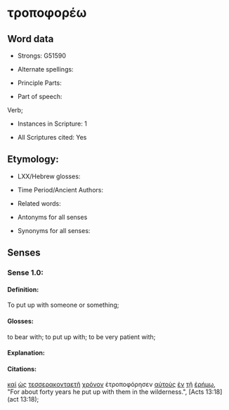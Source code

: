 # τροποφορέω

<!-- Status: S2=NeedsReview -->
<!-- Lexica used for edits: BDAG, FFM, LN, A-S -->

## Word data

* Strongs: G51590

* Alternate spellings:

* Principle Parts: 

* Part of speech: 

Verb;

* Instances in Scripture: 1

* All Scriptures cited: Yes

## Etymology: 

* LXX/Hebrew glosses: 

* Time Period/Ancient Authors: 

* Related words: 

* Antonyms for all senses

* Synonyms for all senses: 

## Senses 

### Sense 1.0:

#### Definition: 

To put up with someone or something;

#### Glosses:

to bear with; to put up with; to be very patient with;

#### Explanation:

#### Citations:

[καί](../G25320/01.md) [ὡς](../G56130/01.md) [τεσσερακονταετῆ](../G50630/01.md) [χρόνον](../G55500/01.md) ἐτροποφόρησεν [αὐτοὺς](../G08460/01.md) [ἐν](../G17220/01.md) [τῇ](../G35880/01.md) [ἐρήμῳ](../G20480/01.md), 
"For about forty years he put up with them in the wilderness.", 
[Acts 13:18](act 13:18);
